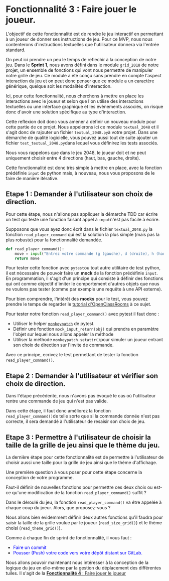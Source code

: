 # Fonctionnalité 3 : Faire jouer le joueur.


L'objectif de cette fonctionnalité est de rendre le jeu interactif en permettant à un joueur de donner ses instructions de jeu. Pour ce MVP, nous nous contenterons d'instructions textuelles que l'utilisateur donnera via l'entrée standard.

On peut ici prendre un peu le temps de reflechir à la conception de notre jeu. Dans le **Sprint 1**, nous avons défini dans le module `grid_2018` de notre projet, un ensemble de fonctions qui vont nous permettre de manipuler notre grille de jeu. Ce module a été conçu sans prendre en compte l'aspect interaction du jeu et on peut donc penser que ce module a un caractère générique, quelque soit les modalités d'interaction.

Ici, pour cette fonctionnalité, nous cherchons à mettre en place les interactions avec le joueur et selon que l'on utilise des interactions textuelles ou une interface graphique et les évènements associés, on risque donc d'avoir une solution spécifique au type d'interaction. 

Cette reflexion doit donc vous amener à définir un nouveau module pour cette partie de ce projet. Nous appelerons ici ce module `textual_2048` et il s'agit donc de rajouter un fichier `textual_2048.py`à votre projet. Dans une démarche de qualité logicielle, vous pouvez aussi tout de suite ajouter un fichier `test_textual_2048.py`dans lequel vous définirez les tests associés.

Nous vous rappelons que dans le jeu 2048, le joueur doit et ne peut uniquement choisir entre 4 directions (haut, bas, gauche, droite). 

Cette fonctionnalité est donc très simple à mettre en place, avec la fonction prédéfinie `input` de python mais, à nouveau, nous vous proposons de le faire de manière itérative.


## Etape 1 : Demander à l'utilisateur son choix de direction.

Pour cette étape, nous n'allons pas appliquer la démarche TDD car écrire un test qui teste une fonction faisant appel à `input`n'est pas facile à écrire.

Supposons que vous ayez donc écrit dans le fichier `textual_2048.py` la fonction `read_player_command` qui est la solution la plus simple (mais pas la plus robuste) pour la fonctionnalité demandée.

```PYTHON
def read_player_command():
    move = input("Entrez votre commande (g (gauche), d (droite), h (haut), b (bas)):")
    return move
```

Pour tester cette fonction avec `pytest`ou tout autre utilitaire de test python, il est nécessaire de pouvoir faire un **mock** de la fonction prédéfinie `input`. En programmation, il s'agit d'un principe qui consiste à définir des fonctions qui ont comme objectif d'imiter le comportement d'autres objets que nous ne voulons pas tester (comme par exemple une requête à une API externe).

Pour bien comprendre, l'intérêt des **mocks** pour le test, vous pouvez prendre le temps de regarder le [tutorial d'OpenClassRooms](https://openclassrooms.com/fr/courses/4425126-testez-votre-projet-avec-python/4435224-utilisez-des-mocks) à ce sujet.

Pour tester notre fonction `read_player_command()` avec pytest il faut donc :

+ Utiliser le helper [`monkeypatch`](https://docs.pytest.org/en/latest/monkeypatch.html) de pytest.
+ Définir une fonction  `mock_input_return(obj)`  qui prendra en paramètre l'objet sur lequel nous allons appeler la méthode
+ Utiliser la méthode `monkeypatch.setattr()`pour simuler un joueur entrant son choix de direction sur l'invite de commande.

Avec ce principe, ecrivez le test permettant de tester la fonction `read_player_command()`.



## Etape 2 : Demander à l'utilisateur et vérifier son choix de direction.

Dans l'étape précédente, nous n'avons pas évoqué le cas où l'utilisateur rentre une commande de jeu qui n'est pas valide. 

Dans cette étape, il faut donc améliorez la fonction `read_player_command()`de telle sorte que si la commande donnée n'est pas correcte, il sera demandé à l'utilisateur de resaisir son choix de jeu.


## Etape 3 : Permettre à l'utilisateur de choisir la taille de la grille de jeu ainsi que le thème du jeu.

La dernière étape pour cette fonctionnalité est de permettre à l'utilisateur de choisir aussi une taille pour la grille de jeu ainsi que le thème d'affichage.

Une première question à vous poser pour cette étape concerne la conception de votre programme.

Faut-il définir de nouvelles fonctions pour permettre ces deux choix ou est-ce qu'une modification de la fonction `read_player_command()` suffit ?


Dans le déroulé du jeu, la fonction `read_player_command()` va être appelée à chaque coup du joeur. Alors, que proposez-vous ?

Nous allons bien evidemment définir deux autres fonctions qu'il faudra  pour saisir la taille de la grille voulue par le joueur (`read_size_grid()`) et le thème choisi (`read_theme_grid()`).


Comme à chaque fin de sprint de fonctionnalité, il vous faut :

+ <span style='color:blue'>Faire un commit</span> 
+ <span style='color:blue'>Pousser (Push) votre code vers votre dépôt distant sur GitLab.</span> 


 Nous allons pouvoir maintenant nous intéresser à la conception de la logique du jeu en elle-même par la gestion du déplacement des différentes tuiles.
Il s'agit de la [**Fonctionnalité 4** : Faire jouer le joueur](./2048_S1_Donnerinstruction.md)






